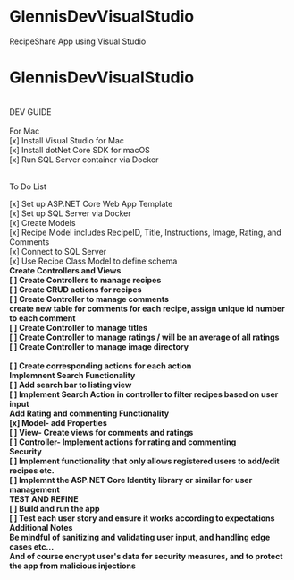 # GlennisDevVisualStudio
RecipeShare App using Visual Studio
# GlennisDevVisualStudio
<br>
DEV GUIDE
<br>
<br>
For Mac
<br>
[x] Install Visual Studio for Mac
<br>
[x] Install dotNet Core SDK for macOS
<br>
[x] Run SQL Server container via Docker
<br>
<br>

To Do List
<br>

[x] Set up ASP.NET Core Web App Template
<br>
[x] Set up SQL Server via Docker
<br>
[x] Create Models
<br>
    [x] Recipe Model includes RecipeID, Title, Instructions, Image, Rating, and Comments
    <br>
[x] Connect to SQL Server
<br>
[x] Use Recipe Class Model to define schema
<br>
<strong>**Create Controllers and Views**
<br>
[ ] Create Controllers to manage recipes
<br>
    [ ] Create CRUD actions for recipes
<br>
[ ] Create Controller to manage comments 
<br>
create new table for comments for each recipe, assign unique id number to each comment
<br>
[ ] Create Controller to manage titles
<br>
[ ] Create Controller to manage ratings / will be an average of all ratings
<br>
[ ] Create Controller to manage image directory
<br>
<br>
[ ] Create corresponding actions for each action
<br>
**Implemnent Search Functionality**
<br>
[ ] Add search bar to listing view
<br>
[ ] Implement Search Action in controller to filter recipes based on user input
<br>
<strong>**Add Rating and commenting Functionality**
<br>
[x] Model- add Properties
<br>
[ ] View- Create views for comments and ratings
<br>
[ ] Controller- Implement actions for rating and commenting
<br>
<strong>**Security**
<br>
[ ] Implement functionality that only allows registered users to add/edit recipes etc.
<br>
[ ] Implemnt the ASP.NET Core Identity library or similar for user management
<br>
<strong>**TEST AND REFINE**
<br>
[ ] Build and run the app
<br>
[ ] Test each user story and ensure it works according to expectations
<br>
<strong>**Additional Notes**
<br>
Be mindful of sanitizing and validating user input, and handling edge cases etc...
<br>
And of course encrypt user's data for security measures, and to protect the app from malicious injections
<br>
